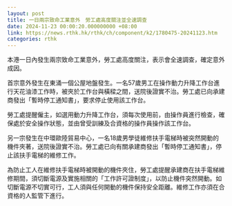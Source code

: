 ```yaml
---
layout: post
title: 一日兩宗致命工業意外　勞工處高度關注並全速調查
date: 2024-11-23 00:00:20.000000000 +08:00
link: https://news.rthk.hk/rthk/ch/component/k2/1780475-20241123.htm
categories: rthk
---
```


本港一日內發生兩宗致命工業意外，勞工處高度關注，表示會全速調查，確定意外成因。

首宗意外發生在東涌一個公屋地盤發生。一名57歲男工在操作動力升降工作台進行天花油漆工作時，被夾於工作台與橫樑之間，送院後證實不治。勞工處已向承建商發出「暫時停工通知書」，要求停止使用該工作台。

勞工處提醒僱主，如選用動力升降工作台，須每次使用前，由操作員進行檢查，確保處於安全操作狀態，並由曾受訓練及合資格的操作員操作該工作台。

另一宗發生在中環歐陸貿易中心，一名18歲男學徒維修扶手電梯時被突然開動的機件夾著，送院後證實不治。勞工處已向有關承建商發出「暫時停工通知書」，停止該扶手電梯的維修工作。

為防止工人在維修扶手電梯時被開動的機件夾住，勞工處提醒承建商在扶手電梯維修期間，須切斷電源及實施相關的「工作許可證制度」，以防止機件突然開動。如切斷電源不切實可行，工人須與任何開動的機件保持安全距離。維修工作亦須在合資格的人監管下進行。
